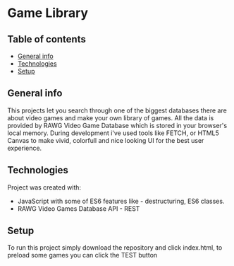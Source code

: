 # Game Library
## Table of contents
* [General info](#general-info)
* [Technologies](#technologies)
* [Setup](#setup)

## General info
This projects let you search through one of the biggest databases there are about video games and make your own library of games.
All the data is provided by RAWG Video Game Database which is stored in your browser's local memory. During development i've used tools like FETCH, or HTML5 Canvas to make vivid, colorfull and nice looking UI for the best user experience.	
## Technologies
Project was created with:
* JavaScript with some of ES6 features like - destructuring, ES6 classes.
* RAWG Video Games Database API - REST

## Setup
To run this project simply download the repository and click index.html, to preload some games you can click the TEST button

